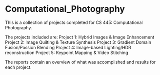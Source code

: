 # Computational_Photography

This is a collection of projects completed for CS 445: Computational Photography. 

The projects included are:
Project 1: Hybrid Images & Image Enhancement
Project 2: Image Quilting & Texture Synthesis
Project 3: Gradient Domain Fusion/Possion Blending
Project 4: Image-based Lighting/HDR reconstruction
Project 5: Keypoint Mapping & Video Stitching

The reports contain an overview of what was accomplished and results for each project. 
